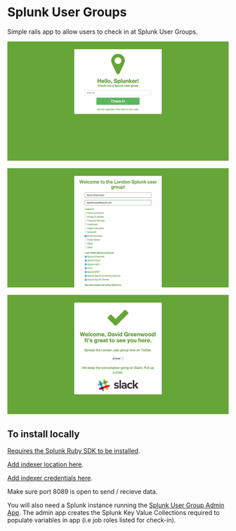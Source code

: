 # Splunk User Groups

Simple rails app to allow users to check in at Splunk User Groups.

![Splunk User Group Check-in Index](https://raw.githubusercontent.com/himynamesdave/splunkusergroups/master/app/assets/images/screenshot_index.jpeg)

![Splunk User Group Check-in](https://raw.githubusercontent.com/himynamesdave/splunkusergroups/master/app/assets/images/screenshot_checkin.jpeg)

![Splunk User Group Check-in Success](https://raw.githubusercontent.com/himynamesdave/splunkusergroups/master/app/assets/images/screenshot_success.jpeg)

## To install locally

[Requires the Splunk Ruby SDK to be installed](http://dev.splunk.com/ruby).

[Add indexer location here](https://github.com/himynamesdave/splunkusergroups/blob/master/app/models/concerns/splunk_service.rb).

[Add indexer credentials here](https://github.com/himynamesdave/splunkusergroups/blob/master/config/secrets.yml).

Make sure port 8089 is open to send / recieve data.

You will also need a Splunk instance running the [Splunk User Group Admin App](https://github.com/himynamesdave/usergroup_splunk_app). The admin app creates the Splunk Key Value Collections required to populate variables in app (i.e job roles listed for check-in).

